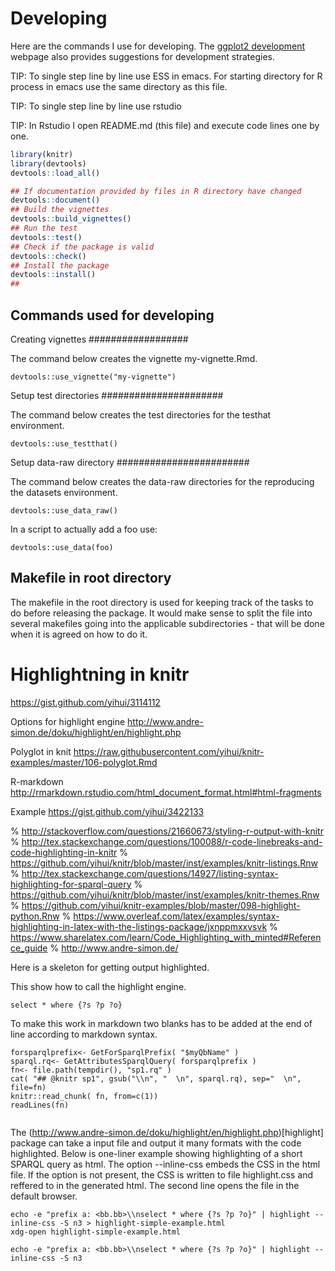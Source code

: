 # Developing

Here are the commands I use for developing. The
[ggplot2 development](http://cran.r-project.org/web/packages/ggplot2/vignettes/development.html)
webpage also provides suggestions for development strategies.

TIP: To single step line by line use ESS in emacs. For starting directory for R process in emacs use the same directory as this file.

TIP: To single step line by line use rstudio 

TIP: In Rstudio I open README.md (this file) and execute code lines one by one.

```r
library(knitr)
library(devtools)
devtools::load_all()

## If documentation provided by files in R directory have changed
devtools::document()
## Build the vignettes
devtools::build_vignettes()
## Run the test
devtools::test()
## Check if the package is valid
devtools::check()
## Install the package
devtools::install()
## 
```

## Commands used for developing

Creating vignettes
##################

The command below creates the vignette my-vignette.Rmd.

```
devtools::use_vignette("my-vignette")
```
 
Setup test directories
######################

The command below creates the test directories for the testhat environment.

```
devtools::use_testthat() 
```
 
Setup data-raw directory
########################

The command below creates the data-raw directories for the reproducing the datasets environment.

```
devtools::use_data_raw() 
```

In a script to actually add a foo use:
```
devtools::use_data(foo) 
```
 
## Makefile in root directory

The makefile in the root directory is used for keeping track of the tasks to do before releasing the package. It would make sense to split the file into several makefiles going into the applicable subdirectories - that will be done when it is agreed on how to do it.

# Highlightning in knitr

https://gist.github.com/yihui/3114112

Options for highlight engine
http://www.andre-simon.de/doku/highlight/en/highlight.php

Polyglot in knit
https://raw.githubusercontent.com/yihui/knitr-examples/master/106-polyglot.Rmd

R-markdown
http://rmarkdown.rstudio.com/html_document_format.html#html-fragments

Example 
https://gist.github.com/yihui/3422133

% http://stackoverflow.com/questions/21660673/styling-r-output-with-knitr
% http://tex.stackexchange.com/questions/100088/r-code-linebreaks-and-code-highlighting-in-knitr
% https://github.com/yihui/knitr/blob/master/inst/examples/knitr-listings.Rnw
% http://tex.stackexchange.com/questions/14927/listing-syntax-highlighting-for-sparql-query
% https://github.com/yihui/knitr/blob/master/inst/examples/knitr-themes.Rnw
% https://github.com/yihui/knitr-examples/blob/master/098-highlight-python.Rnw
% https://www.overleaf.com/latex/examples/syntax-highlighting-in-latex-with-the-listings-package/jxnppmxxvsvk
% https://www.sharelatex.com/learn/Code_Highlighting_with_minted#Reference_guide
% http://www.andre-simon.de/

Here is a skeleton for getting output highlighted.

This show how to call the highlight engine.
```{r sp1, engine='highlight', engine.opts='-l -S n3 --inline-css -O md'}
select * where {?s ?p ?o}
```

To make this work in markdown two blanks has to be added at the end of line according to markdown syntax.
```{r mksp1}
forsparqlprefix<- GetForSparqlPrefix( "$myQbName" )
sparql.rq<- GetAttributesSparqlQuery( forsparqlprefix )
fn<- file.path(tempdir(), "sp1.rq" )
cat( "## @knitr sp1", gsub("\\n", "  \n", sparql.rq), sep="  \n", file=fn)
knitr::read_chunk( fn, from=c(1))
readLines(fn)
```

```{r sp1, asis=TRUE, engine='highlight', engine.opts='-l -S n3 --inline-css -O md'}
```

The (http://www.andre-simon.de/doku/highlight/en/highlight.php)[highlight] package can take a input file and output it many formats with the code highlighted. Below is one-liner example showing highlighting of a short SPARQL query as html. The option --inline-css embeds the CSS in the html file. If the option is not present, the CSS is written to file highlight.css and reffered to in the generated html. The second line opens the file in the default browser.
```
echo -e "prefix a: <bb.bb>\\nselect * where {?s ?p ?o}" | highlight --inline-css -S n3 > highlight-simple-example.html
xdg-open highlight-simple-example.html
```

```{r engine='bash'}
echo -e "prefix a: <bb.bb>\\nselect * where {?s ?p ?o}" | highlight --inline-css -S n3
```
